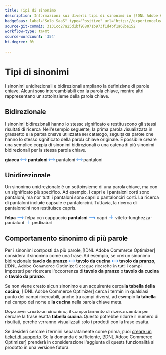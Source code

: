 ```yaml
---
title: Tipi di sinonimo
description: Informazioni sui diversi tipi di sinonimi in [!DNL Adobe Commerce Optimizer].
badgeSaas: label="Solo SaaS" type="Positive" url="https://experienceleague.adobe.com/it/docs/commerce/user-guides/product-solutions" tooltip="Applicabile solo ai progetti Adobe Commerce as a Cloud Service e Adobe Commerce Optimizer (infrastruttura SaaS gestita da Adobe)."
source-git-commit: 3131cc27a25d1bf958071b973f1d4bf1a68be152
workflow-type: tm+mt
source-wordcount: '354'
ht-degree: 0%

---
```


# Tipi di sinonimi

I sinonimi unidirezionali e bidirezionali ampliano la definizione di parole chiave. Alcuni sono intercambiabili con la parola chiave, mentre altri rappresentano un sottoinsieme della parola chiave.

## Bidirezionale

I sinonimi bidirezionali hanno lo stesso significato e restituiscono gli stessi risultati di ricerca. Nell&#39;esempio seguente, la prima parola visualizzata in grassetto è la parola chiave utilizzata nel catalogo, seguita da parole che hanno lo stesso significato della parola chiave originale. È possibile creare una semplice coppia di sinonimi bidirezionali o una catena di più sinonimi bidirezionali per la stessa parola chiave.

**giacca** ![Cappotto selettore bidirezionale](../../assets/btn-two-way.png)
**pantaloni** ![Selettore bidirezionale](../../assets/btn-two-way.png) pantaloni ![Selettore bidirezionale](../../assets/btn-two-way.png) pantaloni

## Unidirezionale

Un sinonimo unidirezionale è un sottoinsieme di una parola chiave, ma con un significato più specifico. Ad esempio, i capri e i pantaloni corti sono pantaloni, ma non tutti i pantaloni sono capri o pantaloncini corti. La ricerca di pantaloni include capsule e pantaloncini. Tuttavia, la ricerca di pantaloncini non restituisce capris.

**felpa** ![selettore unidirezionale](../../assets/btn-one-way.png) felpa con cappuccio
**pantaloni** ![Selettore unidirezionale](../../assets/btn-one-way.png) capri ![Selettore unidirezionale multiplo](../../assets/btn-multiple-one-way.png) vitello-lunghezza-pantaloni ![Selettore unidirezionale multiplo](../../assets/btn-multiple-one-way.png) pedinatori

## Comportamento sinonimo di più parole

Per i sinonimi composti da più parole, [!DNL Adobe Commerce Optimizer] considera il sinonimo come una frase. Ad esempio, se crei un sinonimo bidirezionale **tavolo da pranzo** ![Selettore bidirezionale](../../assets/btn-two-way.png) **tavolo da cucina** ![Selettore bidirezionale](../../assets/btn-two-way.png) **tavolo da pranzo**, [!DNL Adobe Commerce Optimizer] esegue ricerche in tutti i campi impostati per ricercare l&#39;occorrenza di **tavolo da pranzo** o **tavolo da cucina** o **tavolo da pranzo**.

Se non viene creato alcun sinonimo e un acquirente cerca **la tabella della cucina**, [!DNL Adobe Commerce Optimizer] cerca i termini in qualsiasi punto dei campi ricercabili, anche tra campi diversi, ad esempio **la tabella** nel campo del nome e **la cucina** nella parola chiave meta.

Dopo aver creato un sinonimo, il comportamento di ricerca cambia per cercare la frase esatta **tabella cucina**. Questo potrebbe ridurre il numero di risultati, perché verranno visualizzati solo i prodotti con la frase esatta.

Se desideri cercare i termini separatamente come prima, puoi [creare un ticket di supporto](https://experienceleague.adobe.com/it/docs/commerce-knowledge-base/kb/help-center-guide/magento-help-center-user-guide). Se la domanda è sufficiente, [!DNL Adobe Commerce Optimizer] prenderà in considerazione l&#39;aggiunta di questa funzionalità al prodotto in una versione futura.
